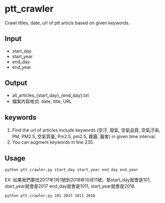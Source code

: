 # ptt_crawler

Crawl titles, date, url of ptt articls based on given keywords.

## Input
+ start_day
+ start_year
+ end_day
+ end_year

## Output
+ all_articles_{start_day}_{end_day}.txt
+ 檔案內容格式: date, title, URL

## keywords
1. Find the url of articles include keywords (空汙, 廢氣, 空氣品質, 空氣汙染, PM, PM2.5, 空氣質量, Pm2.5, pm2.5, 霧霾, 霾害) in given time interval.
2. You can augment keywords in line 235.

## Usage
```
python ptt_crawler.py start_day start_year end_day end_year
```
EX:
如果我們要找2017年1月1號到2018年10月11號，那start_day就會是101, start_year就會是2017
end_day就會是1011, start_year就會是2018.
```
python ptt_crawler.py 101 2017 1011 2018
```

